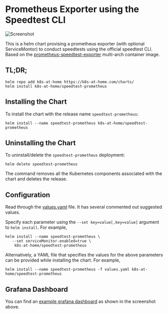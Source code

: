 # Prometheus Exporter using the Speedtest CLI

![Screenshot](https://i.imgur.com/iIzWUre.png)

This is a helm chart provising a prometheus exporter (with optional ServiceMontor) to conduct speedtests using the official speedtest CLI.  Based on the [prometheus-speedtest-exporter](https://github.com/billimek/prometheus-speedtest-exporter) multi-arch container image.

## TL;DR;

```console
helm repo add k8s-at-home https://k8s-at-home.com/charts/
helm install k8s-at-home/speedtest-prometheus
```

## Installing the Chart

To install the chart with the release name `speedtest-prometheus`:

```console
helm install --name speedtest-prometheus k8s-at-home/speedtest-prometheus
```

## Uninstalling the Chart

To uninstall/delete the `speedtest-prometheus` deployment:

```console
helm delete speedtest-prometheus
```

The command removes all the Kubernetes components associated with the chart and deletes the release.

## Configuration

Read through the [values.yaml](https://github.com/k8s-at-home/charts/blob/master/charts/speedtest-prometheus/values.yaml) file. It has several commented out suggested values.

Specify each parameter using the `--set key=value[,key=value]` argument to `helm install`. For example,

```console
helm install --name speedtest-prometheus \
   --set serviceMonitor.enabled=true \
    k8s-at-home/speedtest-prometheus
```

Alternatively, a YAML file that specifies the values for the above parameters can be provided while installing the chart. For example,

```console
helm install --name speedtest-prometheus -f values.yaml k8s-at-home/speedtest-prometheus
```

## Grafana Dashboard

You can find an [example grafana dashboard](https://github.com/billimek/prometheus-speedtest-exporter/blob/master/speedtest-exporter.json) as shown in the screenshot above.
